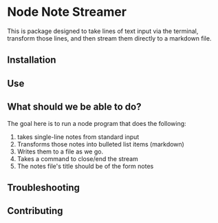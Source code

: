 # Node Note Streamer

This is package designed to take lines of text input via the terminal, transform those lines, and then stream them directly to a markdown file. 

## Installation 

## Use


## What should we be able to do? 

The goal here is to run a node program that does the following:
1. takes single-line notes from standard input 
2. Transforms those notes into bulleted list items (markdown)
3. Writes them to a file as we go. 
4. Takes a command to close/end the stream 
5. The notes file's title should be of the form <date> <domain> <domainModifier> notes
 

## Troubleshooting

## Contributing

